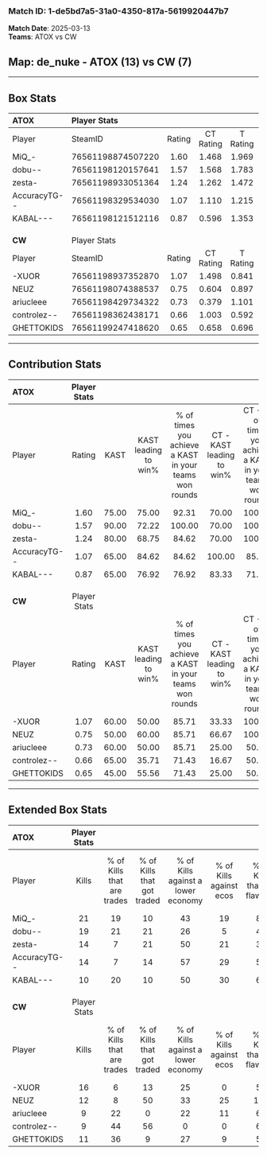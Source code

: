 ### Match ID: 1-de5bd7a5-31a0-4350-817a-5619920447b7  
**Match Date**: 2025-03-13  
**Teams**: ATOX vs CW  

## **Map**: de_nuke - ATOX (13) vs CW (7)  
---  

## Box Stats  

| **ATOX**     | Player Stats      |        |           |          |       |       |       |         |        |      |     |
| :- | :- | :-: | :-: | :-: | :-: | :-: | :-: | :-: | :-: | :-: | :-: |
| Player       | SteamID           | Rating | CT Rating | T Rating | KAST  |  ADR  | Kills | Assists | Deaths | K/D  | HS% |
| MiQ_-        | 76561198874507220 |  1.60  |   1.468   |  1.969   | 75.00 | 107.3 |  21   |    1    |   10   | 2.10 | 52  |
| dobu--       | 76561198120157641 |  1.57  |   1.568   |  1.783   | 90.00 | 107.9 |  19   |    7    |   13   | 1.46 | 57  |
| zesta-       | 76561198933051364 |  1.24  |   1.262   |  1.472   | 80.00 | 74.8  |  14   |    3    |   10   | 1.40 | 57  |
| AccuracyTG-- | 76561198329534030 |  1.07  |   1.110   |  1.215   | 65.00 | 74.9  |  14   |    2    |   12   | 1.17 | 50  |
| KABAL---     | 76561198121512116 |  0.87  |   0.596   |  1.353   | 65.00 | 66.5  |  10   |    2    |   12   | 0.83 | 80  |
|              |                   |        |           |          |       |       |       |         |        |      |     |
|              |                   |        |           |          |       |       |       |         |        |      |     |
|              |                   |        |           |          |       |       |       |         |        |      |     |
| **CW**       | Player Stats      |        |           |          |       |       |       |         |        |      |     |
| Player       | SteamID           | Rating | CT Rating | T Rating | KAST  |  ADR  | Kills | Assists | Deaths | K/D  | HS% |
| -XUOR        | 76561198937352870 |  1.07  |   1.498   |  0.841   | 60.00 | 92.1  |  16   |    3    |   16   | 1.00 | 62  |
| NEUZ         | 76561198074388537 |  0.75  |   0.604   |  0.897   | 50.00 | 77.9  |  12   |    2    |   17   | 0.71 | 66  |
| ariucleee    | 76561198429734322 |  0.73  |   0.379   |  1.101   | 60.00 | 54.1  |   9   |    3    |   13   | 0.69 | 44  |
| controlez--  | 76561198362438171 |  0.66  |   1.003   |  0.592   | 65.00 | 47.5  |   9   |    2    |   16   | 0.56 | 55  |
| GHETTOKIDS   | 76561199247418620 |  0.65  |   0.658   |  0.696   | 45.00 | 66.9  |  11   |    0    |   16   | 0.69 | 72  |
---  

## Contribution Stats  

| **ATOX**     | Player Stats |       |                      |                                                        |                           |                                                             |                          |                                                            |
| :- | :-: | :-: | :-: | :-: | :-: | :-: | :-: | :-: |
| Player       |    Rating    | KAST  | KAST leading to win% | % of times you achieve a KAST in your teams won rounds | CT - KAST leading to win% | CT - % of times you achieve a KAST in your teams won rounds | T - KAST leading to win% | T - % of times you achieve a KAST in your teams won rounds |
| MiQ_-        |     1.60     | 75.00 |        75.00         |                         92.31                          |           70.00           |                           100.00                            |          83.33           |                           83.33                            |
| dobu--       |     1.57     | 90.00 |        72.22         |                         100.00                         |           70.00           |                           100.00                            |          75.00           |                           100.00                           |
| zesta-       |     1.24     | 80.00 |        68.75         |                         84.62                          |           70.00           |                           100.00                            |          66.67           |                           66.67                            |
| AccuracyTG-- |     1.07     | 65.00 |        84.62         |                         84.62                          |          100.00           |                            85.71                            |          71.43           |                           83.33                            |
| KABAL---     |     0.87     | 65.00 |        76.92         |                         76.92                          |           83.33           |                            71.43                            |          71.43           |                           83.33                            |
|              |              |       |                      |                                                        |                           |                                                             |                          |                                                            |
|              |              |       |                      |                                                        |                           |                                                             |                          |                                                            |
|              |              |       |                      |                                                        |                           |                                                             |                          |                                                            |
| **CW**       | Player Stats |       |                      |                                                        |                           |                                                             |                          |                                                            |
| Player       |    Rating    | KAST  | KAST leading to win% | % of times you achieve a KAST in your teams won rounds | CT - KAST leading to win% | CT - % of times you achieve a KAST in your teams won rounds | T - KAST leading to win% | T - % of times you achieve a KAST in your teams won rounds |
| -XUOR        |     1.07     | 60.00 |        50.00         |                         85.71                          |           33.33           |                           100.00                            |          66.67           |                           80.00                            |
| NEUZ         |     0.75     | 50.00 |        60.00         |                         85.71                          |           66.67           |                           100.00                            |          57.14           |                           80.00                            |
| ariucleee    |     0.73     | 60.00 |        50.00         |                         85.71                          |           25.00           |                            50.00                            |          62.50           |                           100.00                           |
| controlez--  |     0.66     | 65.00 |        35.71         |                         71.43                          |           16.67           |                            50.00                            |          50.00           |                           80.00                            |
| GHETTOKIDS   |     0.65     | 45.00 |        55.56         |                         71.43                          |           25.00           |                            50.00                            |          80.00           |                           80.00                            |
---  

## Extended Box Stats  

| **ATOX**     | Player Stats |                            |                            |                                    |                         |                              |                                 |        |                             |                                     |                          |                               |                            |
| :- | :-: | :-: | :-: | :-: | :-: | :-: | :-: | :-: | :-: | :-: | :-: | :-: | :-: |
| Player       |    Kills     | % of Kills that are trades | % of Kills that got traded | % of Kills against a lower economy | % of Kills against ecos | % of Kills that are flawless | % of Kills that are close duels | Deaths | % of Deaths that get traded | % of Deaths against a lower economy | % of Deaths against ecos | % of Deaths that are flawless | % of Deaths that are close |
| MiQ_-        |      21      |             19             |             10             |                 43                 |           19            |              81              |                0                |   10   |             20              |                 20                  |            0             |              100              |             10             |
| dobu--       |      19      |             21             |             21             |                 26                 |            5            |              42              |                0                |   13   |             31              |                 38                  |            8             |              69               |             15             |
| zesta-       |      14      |             7              |             21             |                 50                 |           21            |              36              |                7                |   10   |             40              |                 20                  |            10            |              80               |             0              |
| AccuracyTG-- |      14      |             7              |             14             |                 57                 |           29            |              57              |                0                |   12   |             25              |                 17                  |            0             |              67               |             0              |
| KABAL---     |      10      |             20             |             10             |                 50                 |           30            |              60              |                0                |   12   |              8              |                 17                  |            0             |              50               |             33             |
|              |              |                            |                            |                                    |                         |                              |                                 |        |                             |                                     |                          |                               |                            |
|              |              |                            |                            |                                    |                         |                              |                                 |        |                             |                                     |                          |                               |                            |
|              |              |                            |                            |                                    |                         |                              |                                 |        |                             |                                     |                          |                               |                            |
| **CW**       | Player Stats |                            |                            |                                    |                         |                              |                                 |        |                             |                                     |                          |                               |                            |
| Player       |    Kills     | % of Kills that are trades | % of Kills that got traded | % of Kills against a lower economy | % of Kills against ecos | % of Kills that are flawless | % of Kills that are close duels | Deaths | % of Deaths that get traded | % of Deaths against a lower economy | % of Deaths against ecos | % of Deaths that are flawless | % of Deaths that are close |
| -XUOR        |      16      |             6              |             13             |                 25                 |            0            |              56              |               13                |   16   |             19              |                 13                  |            6             |              69               |             0              |
| NEUZ         |      12      |             8              |             50             |                 33                 |           25            |             100              |                0                |   17   |             12              |                 12                  |            6             |              59               |             6              |
| ariucleee    |      9       |             22             |             0              |                 22                 |           11            |              67              |               22                |   13   |             31              |                  0                  |            0             |              54               |             0              |
| controlez--  |      9       |             44             |             56             |                 0                  |            0            |              67              |               11                |   16   |             13              |                  6                  |            0             |              81               |             0              |
| GHETTOKIDS   |      11      |             36             |             9              |                 27                 |            9            |              55              |               18                |   16   |              6              |                 13                  |            0             |              44               |             0              |
